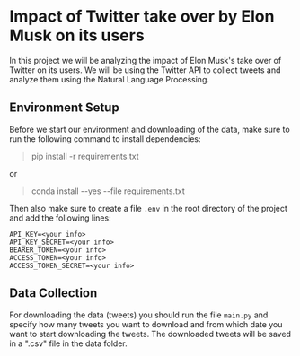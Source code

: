 # Impact of Twitter take over by Elon Musk on its users

In this project we will be analyzing the impact of Elon Musk's take over of Twitter on its users. 
We will be using the Twitter API to collect tweets and analyze them using the Natural Language Processing. 

## Environment Setup
Before we start our environment and downloading of the data, make sure to run the following command to install 
dependencies:
> pip install -r requirements.txt    
 
or 
> conda install --yes --file requirements.txt

Then also make sure to create a file `.env` in the root directory of the project and add the following lines:
```
API_KEY=<your info>
API_KEY_SECRET=<your info>
BEARER_TOKEN=<your info>
ACCESS_TOKEN=<your info>
ACCESS_TOKEN_SECRET=<your info>
```


## Data Collection
For downloading the data (tweets) you should run the file `main.py` and specify how many tweets you want to download and 
from which date you want to start downloading the tweets. The downloaded tweets will be saved in a ".csv" file in the 
data folder.